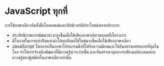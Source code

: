 # JavaScript ทุกที่

การใช้ภาษาเดียวกันทั้งฝั่งไคลเอนต์และเซิร์ฟเวอร์มีประโยชน์หลายประการ:

* ประสิทธิภาพการพัฒนาน่าจะสูงขึ้นเมื่อใช้เพียงภาษาเดียวตลอดทั้งโครงการ
* มีโอกาสในการแบ่งปันและนำโค้ดกลับมาใช้ใหม่มากขึ้นเมื่อใช้เพียงภาษาเดียว
* JavaScript ได้กลายเป็นภาษาโปรแกรมมิ่งที่ได้รับความนิยมและใช้กันอย่างแพร่หลายที่สุดในโลก ทำให้การจ้างนักพัฒนาที่มีความรู้น่าจะง่ายขึ้น และทีมสรรหาบุคลากรเพียงแค่ต้องทดสอบความรู้ของผู้สมัครในภาษาเดียวเท่านั้น
